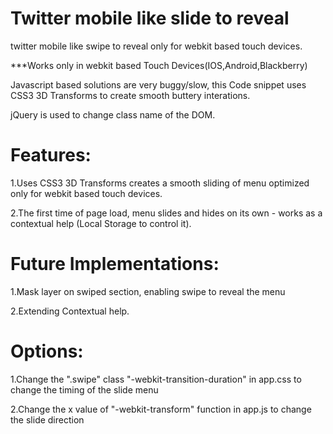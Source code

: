 Twitter mobile like slide to reveal
===================================

twitter mobile like swipe to reveal only for webkit based touch devices.

***Works only in webkit based Touch Devices(IOS,Android,Blackberry)

Javascript based solutions are very buggy/slow, this Code snippet uses CSS3 3D Transforms to create smooth buttery interations. 

jQuery is used to change class name of the DOM. 



Features:
==================

1.Uses CSS3 3D Transforms creates a smooth sliding of menu optimized only for webkit based touch devices.

2.The first time of page load, menu slides and hides on its own - works as a contextual help (Local Storage to control it).



Future Implementations:
==================

1.Mask layer on swiped section, enabling swipe to reveal the menu

2.Extending Contextual help.


Options:
======

1.Change the  ".swipe" class  "-webkit-transition-duration" in app.css to change the timing of the slide menu

2.Change the x value of  "-webkit-transform" function in app.js to change the slide direction